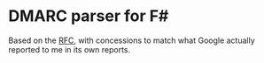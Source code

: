 # DMARC parser for F#

Based on the [RFC](https://datatracker.ietf.org/doc/html/rfc7489#appendix-C), with concessions to match what Google actually reported to me in its own reports.
